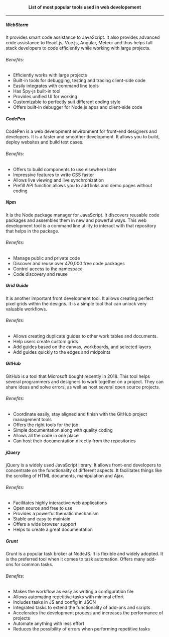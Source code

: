 #### <center> List of most popular tools used in web developement<center>
---

##### WebStorm
It provides smart code assistance to JavaScript. It also provides advanced code assistance to React.js, Vue.js, Angular, Meteor and thus helps full stack developers to code efficiently while working with large projects.

###### Benefits:
* Efficiently works with large projects 
* Built-in tools for debugging, testing and tracing client-side code 
* Easily integrates with command line tools 
* Has Spy-js built-in tool 
* Provides unified UI for working 
* Customizable to perfectly suit different coding style 
* Offers built-in debugger for Node.js apps and client-side code

##### CodePen
CodePen is a web development environment for front-end designers and developers. It is a faster and smoother development. It allows you to build, deploy websites and build test cases.

###### Benefits:
* Offers to build components to use elsewhere later 
* Impressive features to write CSS faster 
* Allows live viewing and live synchronization 
* Prefill API function allows you to add links and demo pages without coding

##### Npm
It is the Node package manager for JavaScript. It discovers reusable code packages and assembles them in new and powerful ways. This web development tool is a command line utility to interact with that repository that helps in the package.

###### Benefits: 
* Manage public and private code 
* Discover and reuse over 470,000 free code packages 
* Control access to the namespace 
* Code discovery and reuse

##### Grid Guide
It is another important front development tool. It allows creating perfect pixel grids within the designs. It is a simple tool that can unlock very valuable workflows.

###### Benefits: 
* Allows creating duplicate guides to other work tables and documents. 
* Help users create custom grids 
* Add guides based on the canvas, workboards, and selected layers 
* Add guides quickly to the edges and midpoints

##### GitHub
GitHub is a tool that Microsoft bought recently in 2018. This tool helps several programmers and designers to work together on a project. They can share ideas and solve errors, as well as host several open source projects.

###### Benefits: 
* Coordinate easily, stay aligned and finish with the GitHub project management tools 
* Offers the right tools for the job 
* Simple documentation along with quality coding 
* Allows all the code in one place 
* Can host their documentation directly from the repositories

##### jQuery
jQuery is a widely used JavaScript library. It allows front-end developers to concentrate on the functionality of different aspects. It facilitates things like the scrolling of HTML documents, manipulation and Ajax.

###### Benefits: 
* Facilitates highly interactive web applications 
* Open source and free to use 
* Provides a powerful thematic mechanism 
* Stable and easy to maintain 
* Offers a wide browser support 
* Helps to create a great documentation

##### Grunt
Grunt is a popular task broker at NodeJS. It is flexible and widely adopted. It is the preferred tool when it comes to task automation. Offers many add-ons for common tasks.

###### Benefits: 
* Makes the workflow as easy as writing a configuration file 
* Allows automating repetitive tasks with minimal effort 
* Includes tasks in JS and config in JSON 
* Integrated tasks to extend the functionality of add-ons and scripts 
* Accelerates the development process and increases the performance of projects 
* Automate anything with less effort 
* Reduces the possibility of errors when performing repetitive tasks
